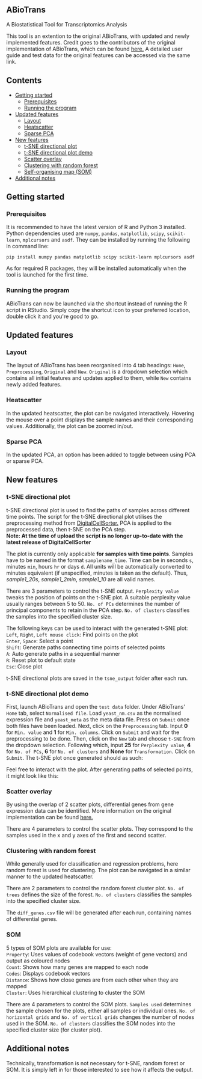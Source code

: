 ## ABioTrans
A Biostatistical Tool for Transcriptomics Analysis

This tool is an extention to the original ABioTrans, with updated and newly implemented features. Credit goes to the contributors of the original implementation of ABioTrans, which can be found [here.](https://github.com/buithuytien/ABioTrans) 
A detailed user guide and test data for the original features can be accessed via the same link.


## Contents 
- [Getting started](#getting-started)</br>
  - [Prerequisites](#prerequisites)</br>
  - [Running the program](#running-the-program)</br>
- [Updated features](#updated-features)</br>
	- [Layout](#layout)</br>
	- [Heatscatter](#heatscatter)</br>
	- [Sparse PCA](#sparse-pca)</br>
- [New features](#new-features)</br>
	- [t-SNE directional plot](#t-sne-directional-plot)</br>
	- [t-SNE directional plot demo](#t-sne-directional-plot-demo)</br>
	- [Scatter overlay](#scatter-overlay)</br>
	- [Clustering with random forest](#clustering-with-random-forest)</br>
	- [Self-organising map (SOM)](#som)</br>
- [Additional notes](#additional-notes)</br>  


## Getting started

### Prerequisites
It is recommended to have the latest version of R and Python 3 installed. Python dependencies used are ```numpy```, ```pandas```, ```matplotlib```, ```scipy```, ```scikit-learn```, ```mplcursors``` and ```asdf```. They can be installed by running the following in command line: </br>

```
pip install numpy pandas matplotlib scipy scikit-learn mplcursors asdf
```

As for required R packages, they will be installed automatically when the tool is launched for the first time.

### Running the program
ABioTrans can now be launched via the shortcut instead of running the R script in RStudio. Simply copy the shortcut icon to your preferred location, double click it and you're good to go.


## Updated features

### Layout
The layout of ABioTrans has been reorganised into 4 tab headings: ```Home```, ```Preprocessing```, ```Original``` and ```New```. ```Original``` is a dropdown selection which contains all initial features and updates applied to them, while ```New``` contains newly added features.

### Heatscatter
In the updated heatscatter, the plot can be navigated interactively. Hovering the mouse over a point displays the sample names and their corresponding values. Additionally, the plot can be zoomed in/out.

### Sparse PCA
In the updated PCA, an option has been added to toggle between using PCA or sparse PCA.


## New features

### t-SNE directional plot
t-SNE directional plot is used to find the paths of samples across different time points. The script for the t-SNE directional plot utilises the preprocessing method from [DigitalCellSorter.](https://github.com/sdomanskyi/DigitalCellSorter) PCA is applied to the preprocessed data, then t-SNE on the PCA step. </br>
**Note: At the time of upload the script is no longer up-to-date with the latest release of DigitalCellSorter** </br>

The plot is currently only applicable **for samples with time points**. Samples have to be named in the format ```samplename_time```. Time can be in seconds ```s```, minutes ```min```, hours ```hr``` or days ```d```. All units will be automatically converted to minutes equivalent (if unspecified, minutes is taken as the default). Thus, *sample1_20s*, *sample1_2min*, *sample1_10* are all valid names. </br>

There are 3 parameters to control the t-SNE output. ```Perplexity value``` tweaks the position of points on the t-SNE plot. A suitable perplexity value usually ranges between 5 to 50. ```No. of PCs``` determines the number of principal components to retain in the PCA step. ```No. of clusters``` classifies the samples into the specified cluster size. </br>

The following keys can be used to interact with the generated t-SNE plot: </br>
```Left```, ```Right```, ```Left mouse click```: Find points on the plot </br>
```Enter```, ```Space```: Select a point </br>
```Shift```: Generate paths connecting time points of selected points </br>
```A```: Auto generate paths in a sequential manner </br>
```R```: Reset plot to default state </br>
```Esc```: Close plot </br>

t-SNE directional plots are saved in the ```tsne_output``` folder after each run.

### t-SNE directional plot demo
First, launch ABioTrans and open the ```test data``` folder. Under ABioTrans' ```Home``` tab, select ```Normalised file```. Load ```yeast_nm.csv``` as the normalised expression file and ```yeast_meta``` as the meta data file. Press on ```Submit``` once both files have been loaded. Next, click on the ```Preprocessing``` tab. Input **0** for ```Min. value``` and **1** for ```Min. columns```. Click on ```Submit``` and wait for the preprocessing to be done. Then, click on the ```New``` tab and choose ```t-SNE``` from the dropdown selection. Following which, input **25** for ```Perplexity value```, **4** for ```No. of PCs```, **6** for ```No. of clusters``` and **None** for ```Transformation```. Click on ```Submit```. The t-SNE plot once generated should as such:

Feel free to interact with the plot. After generating paths of selected points, it might look like this:
 

### Scatter overlay
By using the overlap of 2 scatter plots, differential genes from gene expression data can be identified. More information on the original implementation can be found [here.](https://github.com/SnowMelody/ScatterOverlay) </br>

There are 4 parameters to control the scatter plots. They correspond to the samples used in the x and y axes of the first and second scatter.

### Clustering with random forest
While generally used for classification and regression problems, here random forest is used for clustering. The plot can be navigated in a similar manner to the updated heatscatter. </br>

There are 2 parameters to control the random forest cluster plot. ```No. of trees``` defines the size of the forest. ```No. of clusters``` classifies the samples into the specified cluster size. </br>

The ```diff_genes.csv``` file will be generated after each run, containing names of differential genes.

### SOM
5 types of SOM plots are available for use: </br>
```Property```: Uses values of codebook vectors (weight of gene vectors) and output as coloured nodes </br>
```Count```: Shows how many genes are mapped to each node </br>
```Codes```: Displays codebook vectors </br>
```Distance```: Shows how close genes are from each other when they are mapped </br>
```Cluster```: Uses hierarchical clustering to cluster the SOM </br>

There are 4 parameters to control the SOM plots. ```Samples used``` determines the sample chosen for the plots, either all samples or individual ones. ```No. of horizontal grids``` and ```No. of vertical grids``` changes the number of nodes used in the SOM. ```No. of clusters```  classifies the SOM nodes into the specified cluster size (for cluster plot).


## Additional notes
Technically, transformation is not necessary for t-SNE, random forest or SOM. It is simply left in for those interested to see how it affects the output.
